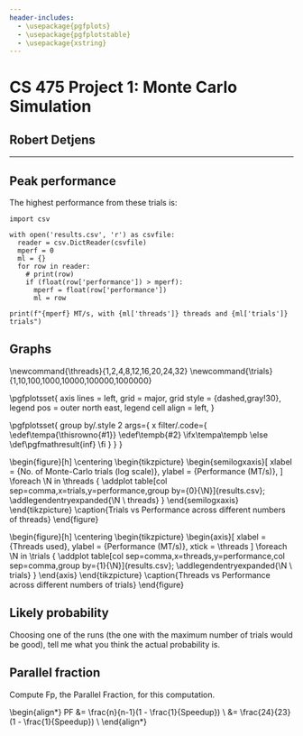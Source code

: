 ```yaml
---
header-includes:
  - \usepackage{pgfplots}
  - \usepackage{pgfplotstable}
  - \usepackage{xstring}
---
```


# CS 475 Project 1: Monte Carlo Simulation

## Robert Detjens

---

## Peak performance

The highest performance from these trials is:

```{.run cmd="python" in="script" out="text"}
import csv

with open('results.csv', 'r') as csvfile:
  reader = csv.DictReader(csvfile)
  mperf = 0
  ml = {}
  for row in reader:
    # print(row)
    if (float(row['performance']) > mperf):
      mperf = float(row['performance'])
      ml = row

print(f"{mperf} MT/s, with {ml['threads']} threads and {ml['trials']} trials")
```

## Graphs

\newcommand{\threads}{1,2,4,8,12,16,20,24,32}
\newcommand{\trials}{1,10,100,1000,10000,100000,1000000}

\pgfplotsset{
  axis lines = left,
  grid = major,
  grid style = {dashed,gray!30},
  legend pos = outer north east,
  legend cell align = left,
}

\pgfplotsset{
  group by/.style 2 args={
    x filter/.code={
      \edef\tempa{\thisrowno{#1}}
      \edef\tempb{#2}
      \ifx\tempa\tempb
      \else
        \def\pgfmathresult{inf}
      \fi
    }
  }
}

\begin{figure}[h]
  \centering
  \begin{tikzpicture}
    \begin{semilogxaxis}[
      xlabel = {No. of Monte-Carlo trials (log scale)},
      ylabel = {Performance (MT/s)},
    ]
      \foreach \N in \threads {
        \addplot table[col sep=comma,x=trials,y=performance,group by={0}{\N}]{results.csv};
        \addlegendentryexpanded{\N \ threads}
      }
    \end{semilogxaxis}
  \end{tikzpicture}
  \caption{Trials vs Performance across different numbers of threads}
\end{figure}

\begin{figure}[h]
  \centering
  \begin{tikzpicture}
    \begin{axis}[
      xlabel = {Threads used},
      ylabel = {Performance (MT/s)},
      xtick  = \threads
    ]
      \foreach \N in \trials {
        \addplot table[col sep=comma,x=threads,y=performance,col sep=comma,group by={1}{\N}]{results.csv};
        \addlegendentryexpanded{\N \ trials}
      }
    \end{axis}
  \end{tikzpicture}
  \caption{Threads vs Performance across different numbers of trials}
\end{figure}

## Likely probability

Choosing one of the runs (the one with the maximum number of trials would be good), tell me what you think the actual probability is.

## Parallel fraction

Compute Fp, the Parallel Fraction, for this computation.

\begin{align*}
  PF &= \frac{n}{n-1}(1 - \frac{1}{Speedup}) \\
  &= \frac{24}{23}(1 - \frac{1}{Speedup}) \\
\end{align*}
